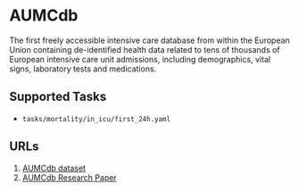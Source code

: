# AUMCdb
The first freely accessible intensive care database from within the European Union containing de-identified health data related to tens of thousands of European intensive care unit admissions, including demographics, vital signs, laboratory tests and medications.

## Supported Tasks
- `tasks/mortality/in_icu/first_24h.yaml`

## URLs

1. [AUMCdb dataset](https://amsterdammedicaldatascience.nl/amsterdamumcdb/)
2. [AUMCdb Research Paper](https://journals.lww.com/ccmjournal/fulltext/2021/06000/sharing_icu_patient_data_responsibly_under_the.16.aspx)